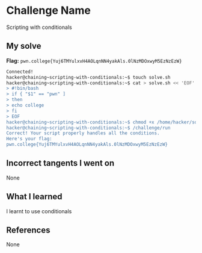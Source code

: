 # Challenge Name
Scripting with conditionals

## My solve
**Flag:** `pwn.college{Yuj6TMYulxvH4AOLqnNN4yakAls.0lNzMDOxwyM5EzNzEzW}`


```bash
Connected!
hacker@chaining~scripting-with-conditionals:~$ touch solve.sh
hacker@chaining~scripting-with-conditionals:~$ cat > solve.sh << 'EOF'
> #!bin/bash
> if { "$1" == "pwn" ]
> then
> echo college
> fi
> EOF
hacker@chaining~scripting-with-conditionals:~$ chmod +x /home/hacker/solve.sh
hacker@chaining~scripting-with-conditionals:~$ /challenge/run
Correct! Your script properly handles all the conditions.
Here's your flag:
pwn.college{Yuj6TMYulxvH4AOLqnNN4yakAls.0lNzMDOxwyM5EzNzEzW}

```

## Incorrect tangents I went on
None

## What I learned
I learnt to use conditionals

## References 
None
